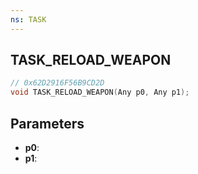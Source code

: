 ```yaml
---
ns: TASK
---
```

## TASK_RELOAD_WEAPON

```c
// 0x62D2916F56B9CD2D
void TASK_RELOAD_WEAPON(Any p0, Any p1);
```

## Parameters
* **p0**:
* **p1**:
